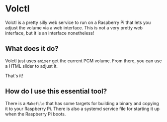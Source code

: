 # Volctl #

Volctl is a pretty silly web service to run on a Raspberry Pi that lets you adjust the volume via a web interface. This is not a very pretty web interface, but it is an interface nonetheless!

## What does it do?

Volctl just uses `amixer` get the current PCM volume. From there,  you can use a HTML slider to adjust it.

That's it!

## How do I use this essential tool?

There is a `Makefile` that has some targets for building a binary and copying it to your Raspberry Pi. There is also a systemd service file for starting it up when the Raspberry Pi boots.
